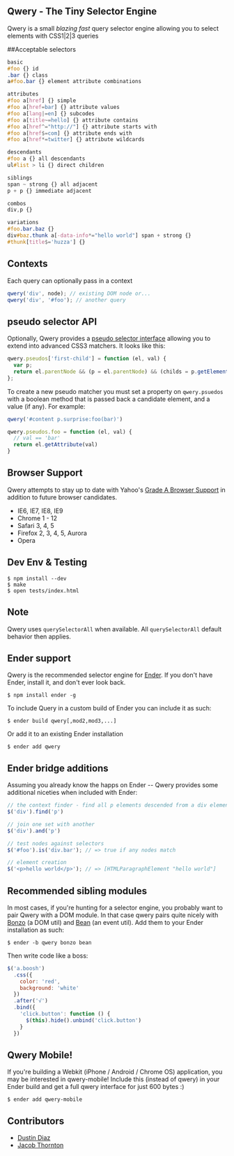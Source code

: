 Qwery - The Tiny Selector Engine
-----
Qwery is a small *blazing fast* query selector engine allowing you to select elements with CSS1|2|3 queries

##Acceptable selectors

``` css
basic
#foo {} id
.bar {} class
a#foo.bar {} element attribute combinations

attributes
#foo a[href] {} simple
#foo a[href=bar] {} attribute values
#foo a[lang|=en] {} subcodes
#foo a[title~=hello] {} attribute contains
#foo a[href^="http://"] {} attribute starts with
#foo a[href$=com] {} attribute ends with
#foo a[href*=twitter] {} attribute wildcards

descendants
#foo a {} all descendants
ul#list > li {} direct children

siblings
span ~ strong {} all adjacent
p + p {} immediate adjacent

combos
div,p {}

variations
#foo.bar.baz {}
div#baz.thunk a[-data-info*="hello world"] span + strong {}
#thunk[title$='huzza'] {}
```

Contexts
-------
Each query can optionally pass in a context

``` js
qwery('div', node); // existing DOM node or...
qwery('div', '#foo'); // another query
```

pseudo selector API
-------------------

Optionally, Qwery provides a [pseudo selector interface](https://github.com/ded/qwery/blob/master/src/pseudos.js) allowing you to extend into advanced CSS3 matchers. It looks like this:

``` js
qwery.pseudos['first-child'] = function (el, val) {
  var p;
  return el.parentNode && (p = el.parentNode) && (childs = p.getElementsByTagName('*')) && childs[0] == el;
};
```

To create a new pseudo matcher you must set a property on `qwery.psuedos` with a boolean method that is passed back a candidate element, and a value (if any). For example:

``` js
qwery('#content p.surprise:foo(bar)')

qwery.pseudos.foo = function (el, val) {
  // val == 'bar'
  return el.getAttribute(val)
}
```

Browser Support
---------------
Qwery attempts to stay up to date with Yahoo's [Grade A Browser Support](http://developer.yahoo.com/yui/articles/gbs) in addition to future browser candidates.

  - IE6, IE7, IE8, IE9
  - Chrome 1 - 12
  - Safari 3, 4, 5
  - Firefox 2, 3, 4, 5, Aurora
  - Opera

Dev Env & Testing
-----

    $ npm install --dev
    $ make
    $ open tests/index.html

Note
----
Qwery uses <code>querySelectorAll</code> when available. All <code>querySelectorAll</code> default behavior then applies.

Ender support
-------------
Qwery is the recommended selector engine for [Ender](http://ender.no.de). If you don't have Ender, install it, and don't ever look back.

    $ npm install ender -g

To include Query in a custom build of Ender you can include it as such:

    $ ender build qwery[,mod2,mod3,...]

Or add it to an existing Ender installation

    $ ender add qwery

Ender bridge additions
---------
Assuming you already know the happs on Ender -- Qwery provides some additional niceties when included with Ender:

``` js
// the context finder - find all p elements descended from a div element
$('div').find('p')

// join one set with another
$('div').and('p')

// test nodes against selectors
$('#foo').is('div.bar'); // => true if any nodes match

// element creation
$('<p>hello world</p>'); // => [HTMLParagraphElement "hello world"]
```
Recommended sibling modules
----------
In most cases, if you're hunting for a selector engine, you probably want to pair Qwery with a DOM module. In that case qwery pairs quite nicely with [Bonzo](https://github.com/ded/bonzo) (a DOM util) and [Bean](https://github.com/fat/bean) (an event util). Add them to your Ender installation as such:

    $ ender -b qwery bonzo bean

Then write code like a boss:

``` js
$('a.boosh')
  .css({
    color: 'red',
    background: 'white'
  })
  .after('√')
  .bind({
    'click.button': function () {
      $(this).hide().unbind('click.button')
    }
  })
```

Qwery Mobile!
------------
If you're building a Webkit (iPhone / Android / Chrome OS) application, you may be interested in qwery-mobile! Include this (instead of qwery) in your Ender build and get a full qwery interface for just 600 bytes :)

    $ ender add qwery-mobile

Contributors
-------
  * [Dustin Diaz](https://github.com/ded/qwery/commits/master?author=ded)
  * [Jacob Thornton](https://github.com/ded/qwery/commits/master?author=fat)
